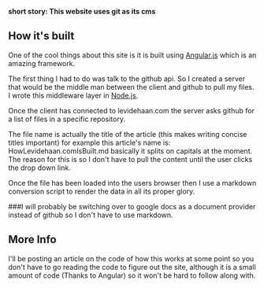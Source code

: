 __short story: This website uses git as its cms__

## How it's built

One of the cool things about this site is it is built using [Angular.js](http://angularjs.org) which is an amazing framework.

The first thing I had to do was talk to the github api.
So I created a server that would be the middle man between the client and github to pull my files.
I wrote this middleware layer in [Node.js](http://nodejs.org).

Once the client has connected to levidehaan.com the server asks github for a list of files in a specific repository.

The file name is actually the title of the article (this makes writing concise titles important) for example this article's name is:
HowLevidehaan.comIsBuilt.md basically it splits on capitals at the moment.
The reason for this is so I don't have to pull the content until the user clicks the drop down link.

Once the file has been loaded into the users browser then I use a markdown conversion script to render the data in all its proper glory.

###I will probably be switching over to google docs as a document provider instead of github so I don't have to use markdown.

## More Info

I'll be posting an article on the code of how this works at some point so you don't have to go reading the code to figure out the site, although it is a small amount of code (Thanks to Angular) so it won't be hard to follow along with.

